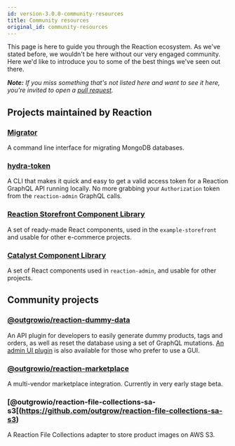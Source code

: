```yaml
---
id: version-3.0.0-community-resources
title: Community resources
original_id: community-resources
---
```


This page is here to guide you through the Reaction ecosystem. As we've stated before, we wouldn't be here without our very engaged community. Here we'd like to introduce you to some of the best things we've seen out there.

_**Note:** If you miss something that's not listed here and want to see it here, you're invited to open a [pull request](https://github.com/reactioncommerce/reaction-docs/pull/new/trunk)._

## Projects maintained by Reaction

### [Migrator](https://github.com/reactioncommerce/migrator)

A command line interface for migrating MongoDB databases.

### [hydra-token](https://github.com/reactioncommerce/hydra-token)

A CLI that makes it quick and easy to get a valid access token for a Reaction GraphQL API running locally. No more grabbing your `Authorization` token from the `reaction-admin` GraphQL calls.

### [Reaction Storefront Component Library](https://github.com/reactioncommerce/reaction-component-library)

A set of ready-made React components, used in the `example-storefront` and usable for other e-commerce projects.

### [Catalyst Component Library](https://github.com/reactioncommerce/catalyst)

A set of React components used in `reaction-admin`, and usable for other projects.

## Community projects

### [@outgrowio/reaction-dummy-data](https://github.com/outgrow/reaction-dummy-data)

An API plugin for developers to easily generate dummy products, tags and orders, as well as reset the database using a set of GraphQL mutations. [An admin UI plugin](https://github.com/outgrow/reaction-dummy-data-ui) is also available for those who prefer to use a GUI.

### [@outgrowio/reaction-marketplace](https://github.com/outgrow/reaction-marketplace)

A multi-vendor marketplace integration. Currently in very early stage beta.

### [@outgrowio/reaction-file-collections-sa-s3[(https://github.com/outgrow/reaction-file-collections-sa-s3)

A Reaction File Collections adapter to store product images on AWS S3.

